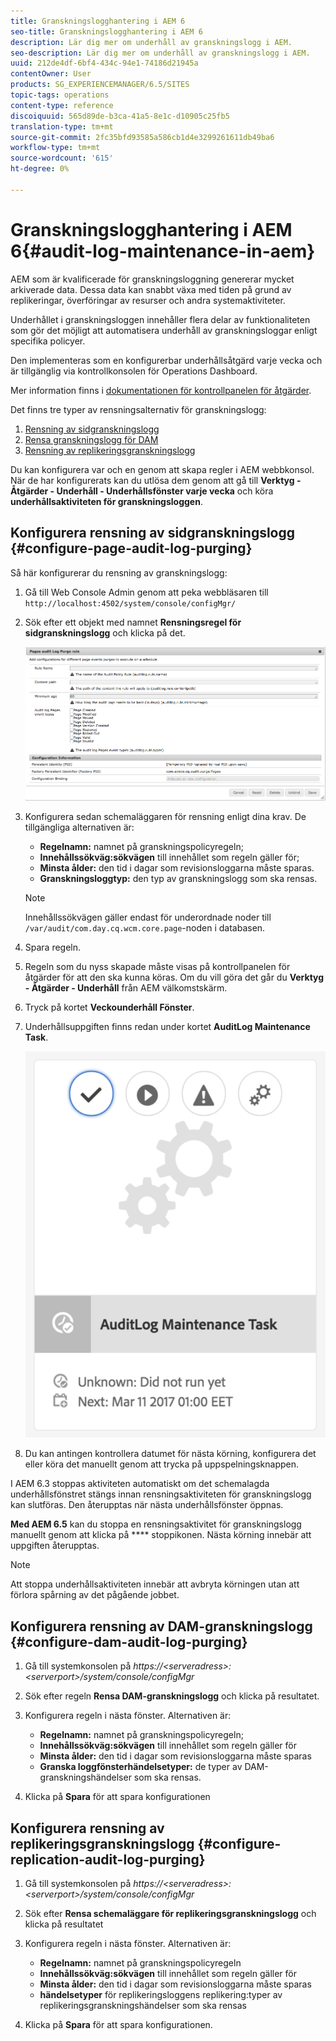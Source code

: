 ```yaml
---
title: Granskningslogghantering i AEM 6
seo-title: Granskningslogghantering i AEM 6
description: Lär dig mer om underhåll av granskningslogg i AEM.
seo-description: Lär dig mer om underhåll av granskningslogg i AEM.
uuid: 212de4df-6bf4-434c-94e1-74186d21945a
contentOwner: User
products: SG_EXPERIENCEMANAGER/6.5/SITES
topic-tags: operations
content-type: reference
discoiquuid: 565d89de-b3ca-41a5-8e1c-d10905c25fb5
translation-type: tm+mt
source-git-commit: 2fc35bfd93585a586cb1d4e3299261611db49ba6
workflow-type: tm+mt
source-wordcount: '615'
ht-degree: 0%

---
```



# Granskningslogghantering i AEM 6{#audit-log-maintenance-in-aem}

AEM som är kvalificerade för granskningsloggning genererar mycket arkiverade data. Dessa data kan snabbt växa med tiden på grund av replikeringar, överföringar av resurser och andra systemaktiviteter.

Underhållet i granskningsloggen innehåller flera delar av funktionaliteten som gör det möjligt att automatisera underhåll av granskningsloggar enligt specifika policyer.

Den implementeras som en konfigurerbar underhållsåtgärd varje vecka och är tillgänglig via kontrollkonsolen för Operations Dashboard.

Mer information finns i [dokumentationen för kontrollpanelen för åtgärder](/help/sites-administering/operations-dashboard.md).

Det finns tre typer av rensningsalternativ för granskningslogg:

1. [Rensning av sidgranskningslogg](/help/sites-administering/operations-audit-log.md#configure-page-audit-log-purging)
1. [Rensa granskningslogg för DAM](/help/sites-administering/operations-audit-log.md#configure-dam-audit-log-purging)
1. [Rensning av replikeringsgranskningslogg](/help/sites-administering/operations-audit-log.md#configure-replication-audit-log-purging)

Du kan konfigurera var och en genom att skapa regler i AEM webbkonsol. När de har konfigurerats kan du utlösa dem genom att gå till **Verktyg - Åtgärder - Underhåll - Underhållsfönster varje vecka** och köra **underhållsaktiviteten för granskningsloggen**.

## Konfigurera rensning av sidgranskningslogg {#configure-page-audit-log-purging}

Så här konfigurerar du rensning av granskningslogg:

1. Gå till Web Console Admin genom att peka webbläsaren till `http://localhost:4502/system/console/configMgr/`

1. Sök efter ett objekt med namnet **Rensningsregel för sidgranskningslogg** och klicka på det.

   ![chlimage_1-365](assets/chlimage_1-365.png)

1. Konfigurera sedan schemaläggaren för rensning enligt dina krav. De tillgängliga alternativen är:

   * **Regelnamn:** namnet på granskningspolicyregeln;
   * **Innehållssökväg:sökvägen** till innehållet som regeln gäller för;
   * **Minsta ålder:** den tid i dagar som revisionsloggarna måste sparas.
   * **Granskningsloggtyp:** den typ av granskningslogg som ska rensas.

   >[!NOTE]
   >
   >Innehållssökvägen gäller endast för underordnade noder till `/var/audit/com.day.cq.wcm.core.page`-noden i databasen.

1. Spara regeln.
1. Regeln som du nyss skapade måste visas på kontrollpanelen för åtgärder för att den ska kunna köras. Om du vill göra det går du **Verktyg - Åtgärder - Underhåll** från AEM välkomstskärm.

1. Tryck på kortet **Veckounderhåll Fönster**.

1. Underhållsuppgiften finns redan under kortet **AuditLog Maintenance Task**.

   ![chlimage_1-366](assets/chlimage_1-366.png)

1. Du kan antingen kontrollera datumet för nästa körning, konfigurera det eller köra det manuellt genom att trycka på uppspelningsknappen.

I AEM 6.3 stoppas aktiviteten automatiskt om det schemalagda underhållsfönstret stängs innan rensningsaktiviteten för granskningslogg kan slutföras. Den återupptas när nästa underhållsfönster öppnas.

**Med AEM 6.5** kan du stoppa en rensningsaktivitet för granskningslogg manuellt genom att klicka på  **** stoppikonen. Nästa körning innebär att uppgiften återupptas.

>[!NOTE]
>
>Att stoppa underhållsaktiviteten innebär att avbryta körningen utan att förlora spårning av det pågående jobbet.

## Konfigurera rensning av DAM-granskningslogg {#configure-dam-audit-log-purging}

1. Gå till systemkonsolen på *https://&lt;serveradress>:&lt;serverport>/system/console/configMgr*
1. Sök efter regeln **Rensa DAM-granskningslogg** och klicka på resultatet.
1. Konfigurera regeln i nästa fönster. Alternativen är:

   * **Regelnamn:** namnet på granskningspolicyregeln;
   * **Innehållssökväg:sökvägen** till innehållet som regeln gäller för
   * **Minsta ålder:** den tid i dagar som revisionsloggarna måste sparas
   * **Granska loggfönsterhändelsetyper:** de typer av DAM-granskningshändelser som ska rensas.

1. Klicka på **Spara** för att spara konfigurationen

## Konfigurera rensning av replikeringsgranskningslogg {#configure-replication-audit-log-purging}

1. Gå till systemkonsolen på *https://&lt;serveradress>:&lt;serverport>/system/console/configMgr*
1. Sök efter **Rensa schemaläggare för replikeringsgranskningslogg** och klicka på resultatet
1. Konfigurera regeln i nästa fönster. Alternativen är:

   * **Regelnamn:** namnet på granskningspolicyregeln
   * **Innehållssökväg:sökvägen** till innehållet som regeln gäller för
   * **Minsta ålder:** den tid i dagar som revisionsloggarna måste sparas
   * **händelsetyper** för replikeringsloggens replikering:typer av replikeringsgranskningshändelser som ska rensas

1. Klicka på **Spara** för att spara konfigurationen.

